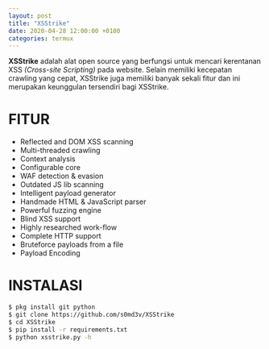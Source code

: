 ```yaml
---
layout: post
title: "XSStrike"
date: 2020-04-28 12:00:00 +0100
categories: termux
---
```


**XSStrike** adalah alat open source yang berfungsi untuk mencari kerentanan XSS *(Cross-site Scripting)* pada website.
Selain memiliki kecepatan crawling yang cepat, XSStrike juga memiliki banyak sekali fitur dan ini merupakan keunggulan tersendiri bagi XSStrike.

# FITUR
- Reflected and DOM XSS scanning
- Multi-threaded crawling
- Context analysis
- Configurable core
- WAF detection & evasion
- Outdated JS lib scanning
- Intelligent payload generator
- Handmade HTML & JavaScript parser
- Powerful fuzzing engine
- Blind XSS support
- Highly researched work-flow
- Complete HTTP support
- Bruteforce payloads from a file
- Payload Encoding

# INSTALASI
```bash
$ pkg install git python
$ git clone https://github.com/s0md3v/XSStrike
$ cd XSStrike
$ pip install -r requirements.txt
$ python xsstrike.py -h
```
